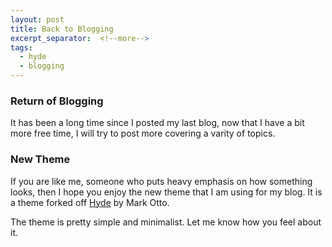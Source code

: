 ```yaml
---
layout: post
title: Back to Blogging
excerpt_separator:  <!--more-->
tags:
  - hyde
  - blogging
---
```


### Return of Blogging
It has been a long time since I posted my last blog, now that I have a bit more free time, I will try to
post more covering a varity of topics.

### New Theme
If you are like me, someone who puts heavy emphasis on how something looks, then I hope you
enjoy the new theme that I am using for my blog. It is a theme forked off [Hyde](https://github.com/poole/hyde) by
Mark Otto.

The theme is pretty simple and minimalist. Let me know how you feel about it.

